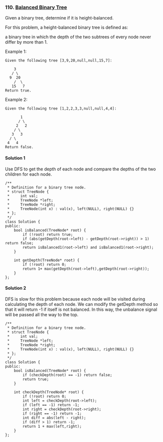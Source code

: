 ### 110\. [Balanced Binary Tree](https://leetcode.com/problems/balanced-binary-tree/)

Given a binary tree, determine if it is height-balanced.

For this problem, a height-balanced binary tree is defined as:

a binary tree in which the depth of the two subtrees of every node never differ by more than 1.

Example 1:
```
Given the following tree [3,9,20,null,null,15,7]:

    3
   / \
  9  20
    /  \
   15   7
Return true.
```

Example 2:
```
Given the following tree [1,2,2,3,3,null,null,4,4]:

       1
      / \
     2   2
    / \
   3   3
  / \
 4   4
Return false.
```

#### Solution 1

Use DFS to get the depth of each node and compare the depths of the two children
for each node.

```
/**
 * Definition for a binary tree node.
 * struct TreeNode {
 *     int val;
 *     TreeNode *left;
 *     TreeNode *right;
 *     TreeNode(int x) : val(x), left(NULL), right(NULL) {}
 * };
 */
class Solution {
public:
	bool isBalanced(TreeNode* root) {
		if (!root) return true;
		if (abs(getDepth(root->left) - getDepth(root->right)) > 1) return false;
		return isBalanced1(root->left) and isBalanced1(root->right);
	}

	int getDepth(TreeNode* root) {
		if (!root) return 0;
		return 1+ max(getDepth(root->left),getDepth(root->right));
	}
};

```

#### Solution 2

DFS is slow for this problem because each node will be visited
during calculating the depth of each node. We can modify the
getDepth method so that it will return -1 if itself is not balanced.
In this way, the unbalance signal will be passed all the way to the top.

```
/**
 * Definition for a binary tree node.
 * struct TreeNode {
 *     int val;
 *     TreeNode *left;
 *     TreeNode *right;
 *     TreeNode(int x) : val(x), left(NULL), right(NULL) {}
 * };
 */
class Solution {
public:
	bool isBalanced(TreeNode* root) {
		if (checkDepth(root) == -1) return false;
		return true;
	}

	int checkDepth(TreeNode* root) {
		if (!root) return 0;
		int left = checkDepth(root->left);
		if (left == -1) return -1;
		int right = checkDepth(root->right);
		if (right == -1) return -1;
		int diff = abs(left - right);
		if (diff > 1) return -1;
		return 1 + max(left,right);
	}
};
```

